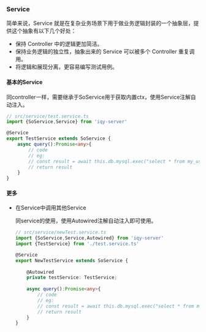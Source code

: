 ### Service

简单来说，Service 就是在复杂业务场景下用于做业务逻辑封装的一个抽象层，提供这个抽象有以下几个好处：

- 保持 Controller 中的逻辑更加简洁。
- 保持业务逻辑的独立性，抽象出来的 Service 可以被多个 Controller 重复调用。
- 将逻辑和展现分离，更容易编写测试用例。

#### 基本的Service

同controller一样，需要继承于SoService用于获取内置ctx，使用Service注解自动注入。

```typescript
// src/service/test.service.ts
import {SoService,Service} from 'iqy-server'

@Service
export TestService extends SoService {
    async query():Promise<any>{
        // code
        // eg: 
        // const result = await this.db.mysql.exec("select * from my_user",[])
        // return result
    }
}
```

####  更多

- 在Service中调用其他Service

  同service的使用，使用Autowired注解自动注入即可使用。

  ```typescript
  // src/service/newTest.service.ts
  import {SoService,Service,Autowired} from 'iqy-server'
  import {TestService} from './test.service.ts'
  
  @Service
  export NewTestService extends SoService {
      
      @Autowired
      private testService: TestService;
      
      async query():Promise<any>{
          // code
          // eg: 
          // const result = await this.db.mysql.exec("select * from my_user",[])
          // return result
      }
  }
  ```

  